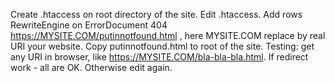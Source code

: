 Create .htaccess on root directory of the site.
Edit .htaccess. Add rows
RewriteEngine on
ErrorDocument 404 https://MYSITE.COM/putinnotfound.html , 
here MYSITE.COM replace by real URI your website.
Copy putinnotfound.html to root of the site.
Testing: get any URI in browser, like https://MYSITE.COM/bla-bla-bla.html. If redirect work - all are OK. Otherwise edit again.
